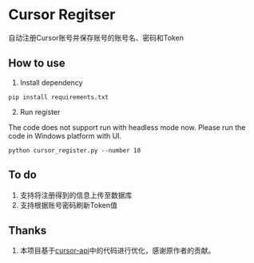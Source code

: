 # Cursor Regitser

自动注册Cursor账号并保存账号的账号名、密码和Token

## How to use

1. Install dependency

```
pip install requirements.txt
```

2.  Run register

The code does not support run with headless mode now. Please run the code in Windows platform with UI.

```
python cursor_register.py --number 10
```

## To do
1. 支持将注册得到的信息上传至数据库
2. 支持根据账号密码刷新Token值

## Thanks
1. 本项目基于[cursor-api](https://github.com/Old-Camel/cursor-api/)中的代码进行优化，感谢原作者的贡献。
